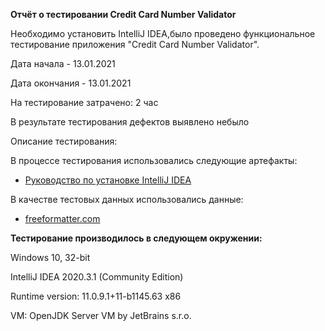 <b>Отчёт о тестировании Credit Card Number Validator </b>
<p>Необходимо установить IntelliJ IDEA,было проведено функциональное тестирование приложения "Credit Card Number Validator".
<p>Дата начала - 13.01.2021
<p>Дата окончания - 13.01.2021

На тестирование затрачено: 2 час

В результате тестирования дефектов выявлено небыло


Описание тестирования:

В процессе тестирования использовались следующие артефакты:

* <a href="https://github.com/netology-code/javaqa-homeworks/blob/master/intro/idea.md">Руководство по установке IntelliJ IDEA</a>

В качестве тестовых данных использовались данные:
* <a href="https://www.freeformatter.com/credit-card-number-generator-validator.html#validate">freeformatter.com</a>

<b>Тестирование производилось в следующем окружении:</b> 
<p>Windows 10, 32-bit
<p>IntelliJ IDEA 2020.3.1 (Community Edition)
<p>Runtime version: 11.0.9.1+11-b1145.63 x86
<p>VM: OpenJDK Server VM by JetBrains s.r.o.